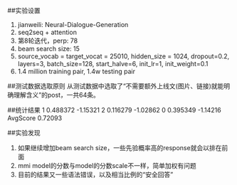 ##实验设置
1. jianweili: Neural-Dialogue-Generation 
2. seq2seq + attention
3. 第8轮迭代，perp: 78 
4. beam search size: 15
5. source_vocab = target_vocat = 25010, hidden_size = 1024, dropout=0.2, layers=3, batch_size=128, start_halve=6, init_lr=1, init_weight=0.1
6. 1.4 million training pair, 1.4w testing pair

##测试数据选取原则
从测试数据中选取了“不需要额外上线文(图片、链接)就能明确理解含义”的post，一共64条。

##统计结果
1  0.488372 -1.15321
2  0.116279 -1.02862
0  0.395349 -1.14216
AvgScore 0.72093

##实验发现
1. 如果继续增加beam search size，一些先验概率高的response就会以排在前面
2. mmi model的分数与model的分数scale不一样，简单加权有问题
3. 目前的结果又一些语法错误，以及相当比例的“安全回答”
